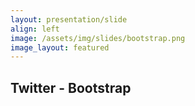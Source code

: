 ```yaml
---
layout: presentation/slide
align: left
image: /assets/img/slides/bootstrap.png
image_layout: featured
---
```

## Twitter - Bootstrap
